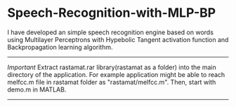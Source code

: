 # Speech-Recognition-with-MLP-BP
I have developed an simple speech recognition engine based on words using Multilayer Perceptrons with Hypebolic Tangent activation function and Backpropagation learning algorithm.




***
*Important*
Extract rastamat.rar library(rastamat as a folder) into the main directory of the application.
For example application might be able to reach melfcc.m file in rastamat folder as "rastamat/melfcc.m".
Then, start with demo.m in MATLAB.
***
